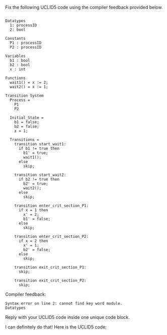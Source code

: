 
Fix the following UCLID5 code using the compiler feedback provided below.

```

Datatypes
  1: processID
  2: bool

Constants
  P1 : processID
  P2 : processID

Variables
  b1 : bool
  b2 : bool
  x : int

Functions
  wait1() = x := 2;
  wait2() = x := 1;

Transition System
  Process =
    P1
    P2

  Initial_State =
    b1 = false;
    b2 = false;
    x = 1;

  Transitions =
    transition start_wait1:
      if b1 != true then
        b1' = true;
        wait1();
      else
        skip;

    transition start_wait2:
      if b2 != true then
        b2' = true;
        wait2();
      else
        skip;

    transition enter_crit_section_P1:
      if x = 1 then
        x' = 2;
        b1' = false;
      else
        skip;

    transition enter_crit_section_P2:
      if x = 2 then
        x' = 1;
        b2' = false;
      else
        skip;

    transition exit_crit_section_P1:
      skip;

    transition exit_crit_section_P2:
      skip;
```

Compiler feedback:

```
Syntax error on line 2: cannot find key word module.
Datatypes

```
Reply with your UCLID5 code inside one unique code block.

I can definitely do that! Here is the UCLID5 code:
```
